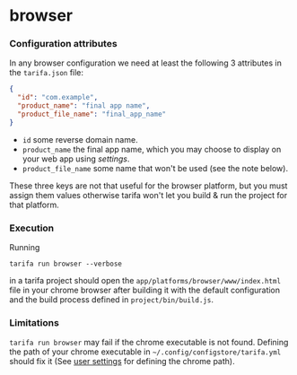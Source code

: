 # browser

### Configuration attributes

In any browser configuration we need at least the following 3 attributes in the `tarifa.json`
file:

``` json
{
  "id": "com.example",
  "product_name": "final app name",
  "product_file_name": "final_app_name"
}
```

* `id` some reverse domain name.
* `product_name` the final app name, which you may choose to display on your web app using *settings*.
* `product_file_name` some name that won't be used (see the note below).

These three keys are not that useful for the browser platform, but you must assign them values
otherwise tarifa won't let you build & run the project for that platform.

### Execution

Running

```
tarifa run browser --verbose
```

in a tarifa project should open the `app/platforms/browser/www/index.html` file in your chrome browser
after building it with the default configuration and the build process defined in `project/bin/build.js`.

### Limitations

`tarifa run browser` may fail if the chrome executable is not found. Defining the path of your chrome executable
in `~/.config/configstore/tarifa.yml` should fix it (See [user settings](../settings/index.md) for defining the chrome path).
